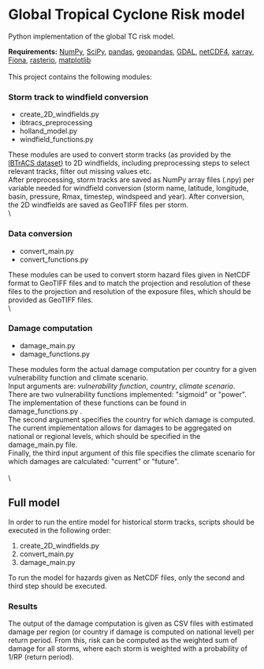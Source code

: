 # Global Tropical Cyclone Risk model

Python implementation of the global TC risk model.

**Requirements:** [NumPy](http://www.numpy.org/), [SciPy](https://www.scipy.org/), [pandas](https://pandas.pydata.org/), [geopandas](http://geopandas.org/), [GDAL](https://gdal.org/), [netCDF4](https://unidata.github.io/netcdf4-python/), [xarray](http://xarray.pydata.org/en/stable/index.html#), [Fiona](https://pypi.org/project/Fiona/), [rasterio](https://rasterio.readthedocs.io/en/latest/#), [matplotlib](https://matplotlib.org/)
\
\
This project contains the following modules:
### **Storm track to windfield conversion**
* create_2D_windfields.py
* ibtracs_preprocessing
* holland_model.py
* windfield_functions.py

These modules are used to convert storm tracks (as provided by the [IBTrACS dataset](https://www.ncdc.noaa.gov/ibtracs/)) to 2D windfields, including preprocessing steps to select relevant tracks, filter out missing values etc. \
After preprocessing, storm tracks are saved as NumPy array files (.npy) per variable needed for windfield conversion (storm name, latitude, longitude, basin, pressure, Rmax, timestep, windspeed and year). After conversion, the 2D windfields are saved as GeoTIFF files per storm.
\
\

### **Data conversion**
* convert_main.py
* convert_functions.py

These modules can be used to convert storm hazard files given in NetCDF format to GeoTIFF files and to match the projection and resolution of these files to the projection and resolution of the exposure files, which should be provided as GeoTIFF files.
\
\

### **Damage computation**
* damage_main.py
* damage_functions.py

These modules form the actual damage computation per country for a given vulnerability function and climate scenario.\
Input arguments are: *vulnerability function*, *country*, *climate scenario*. \
There are two vulnerability functions implemented: "sigmoid" or "power". The implementation of these functions can be found in damage_functions.py . \
The second argument specifies the country for which damage is computed. The current implementation allows for damages to be aggregated on national or regional levels, which should be specified in the damage_main.py file. \
Finally, the third input argument of this file specifies the climate scenario for which damages are calculated: "current" or "future".
\
\
\
## Full model
In order to run the entire model for historical storm tracks, scripts should be executed in the following order:
1. create_2D_windfields.py
2. convert_main.py
3. damage_main.py

To run the model for hazards given as NetCDF files, only the second and third step should be executed.


### Results
The output of the damage computation is given as CSV files with estimated damage per region (or country if damage is computed on national level) per return period. From this, risk can be computed as the weighted sum of damage for all storms, where each storm is weighted with a probability of 1/RP (return period).
